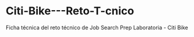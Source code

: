 # Citi-Bike---Reto-T-cnico
Ficha técnica del reto técnico de Job Search Prep Laboratoria - Citi Bike
